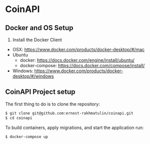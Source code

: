 # CoinAPI

## Docker and OS Setup

1. Install the Docker Client
  - OSX: https://www.docker.com/products/docker-desktop/#/mac
  - Ubuntu
    - docker: https://docs.docker.com/engine/install/ubuntu/
    - docker-compose: https://docs.docker.com/compose/install/
  - Windows: https://www.docker.com/products/docker-desktop/#/windows

## CoinAPI Project setup

The first thing to do is to clone the repository:

```sh
$ git clone git@github.com:ernest-rakhmatulin/coinapi.git
$ cd coinapi
```

To build containers, apply migrations, and start the application run:

```sh
$ docker-compose up
```
